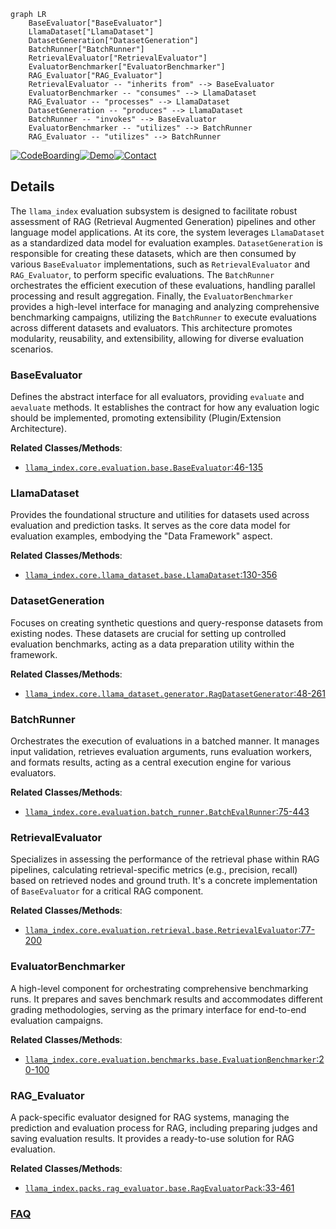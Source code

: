 ```mermaid
graph LR
    BaseEvaluator["BaseEvaluator"]
    LlamaDataset["LlamaDataset"]
    DatasetGeneration["DatasetGeneration"]
    BatchRunner["BatchRunner"]
    RetrievalEvaluator["RetrievalEvaluator"]
    EvaluatorBenchmarker["EvaluatorBenchmarker"]
    RAG_Evaluator["RAG_Evaluator"]
    RetrievalEvaluator -- "inherits from" --> BaseEvaluator
    EvaluatorBenchmarker -- "consumes" --> LlamaDataset
    RAG_Evaluator -- "processes" --> LlamaDataset
    DatasetGeneration -- "produces" --> LlamaDataset
    BatchRunner -- "invokes" --> BaseEvaluator
    EvaluatorBenchmarker -- "utilizes" --> BatchRunner
    RAG_Evaluator -- "utilizes" --> BatchRunner
```

[![CodeBoarding](https://img.shields.io/badge/Generated%20by-CodeBoarding-9cf?style=flat-square)](https://github.com/CodeBoarding/GeneratedOnBoardings)[![Demo](https://img.shields.io/badge/Try%20our-Demo-blue?style=flat-square)](https://www.codeboarding.org/demo)[![Contact](https://img.shields.io/badge/Contact%20us%20-%20contact@codeboarding.org-lightgrey?style=flat-square)](mailto:contact@codeboarding.org)

## Details

The `llama_index` evaluation subsystem is designed to facilitate robust assessment of RAG (Retrieval Augmented Generation) pipelines and other language model applications. At its core, the system leverages `LlamaDataset` as a standardized data model for evaluation examples. `DatasetGeneration` is responsible for creating these datasets, which are then consumed by various `BaseEvaluator` implementations, such as `RetrievalEvaluator` and `RAG_Evaluator`, to perform specific evaluations. The `BatchRunner` orchestrates the efficient execution of these evaluations, handling parallel processing and result aggregation. Finally, the `EvaluatorBenchmarker` provides a high-level interface for managing and analyzing comprehensive benchmarking campaigns, utilizing the `BatchRunner` to execute evaluations across different datasets and evaluators. This architecture promotes modularity, reusability, and extensibility, allowing for diverse evaluation scenarios.

### BaseEvaluator
Defines the abstract interface for all evaluators, providing `evaluate` and `aevaluate` methods. It establishes the contract for how any evaluation logic should be implemented, promoting extensibility (Plugin/Extension Architecture).


**Related Classes/Methods**:

- <a href="https://github.com/run-llama/llama_index/blob/main/llama-index-core/llama_index/core/evaluation/base.py#L46-L135" target="_blank" rel="noopener noreferrer">`llama_index.core.evaluation.base.BaseEvaluator`:46-135</a>


### LlamaDataset
Provides the foundational structure and utilities for datasets used across evaluation and prediction tasks. It serves as the core data model for evaluation examples, embodying the "Data Framework" aspect.


**Related Classes/Methods**:

- <a href="https://github.com/run-llama/llama_index/blob/main/llama-index-core/llama_index/core/llama_dataset/base.py#L130-L356" target="_blank" rel="noopener noreferrer">`llama_index.core.llama_dataset.base.LlamaDataset`:130-356</a>


### DatasetGeneration
Focuses on creating synthetic questions and query-response datasets from existing nodes. These datasets are crucial for setting up controlled evaluation benchmarks, acting as a data preparation utility within the framework.


**Related Classes/Methods**:

- <a href="https://github.com/run-llama/llama_index/blob/main/llama-index-core/llama_index/core/llama_dataset/generator.py#L48-L261" target="_blank" rel="noopener noreferrer">`llama_index.core.llama_dataset.generator.RagDatasetGenerator`:48-261</a>


### BatchRunner
Orchestrates the execution of evaluations in a batched manner. It manages input validation, retrieves evaluation arguments, runs evaluation workers, and formats results, acting as a central execution engine for various evaluators.


**Related Classes/Methods**:

- <a href="https://github.com/run-llama/llama_index/blob/main/llama-index-core/llama_index/core/evaluation/batch_runner.py#L75-L443" target="_blank" rel="noopener noreferrer">`llama_index.core.evaluation.batch_runner.BatchEvalRunner`:75-443</a>


### RetrievalEvaluator
Specializes in assessing the performance of the retrieval phase within RAG pipelines, calculating retrieval-specific metrics (e.g., precision, recall) based on retrieved nodes and ground truth. It's a concrete implementation of `BaseEvaluator` for a critical RAG component.


**Related Classes/Methods**:

- <a href="https://github.com/run-llama/llama_index/blob/main/llama-index-core/llama_index/core/evaluation/retrieval/base.py#L77-L200" target="_blank" rel="noopener noreferrer">`llama_index.core.evaluation.retrieval.base.RetrievalEvaluator`:77-200</a>


### EvaluatorBenchmarker
A high-level component for orchestrating comprehensive benchmarking runs. It prepares and saves benchmark results and accommodates different grading methodologies, serving as the primary interface for end-to-end evaluation campaigns.


**Related Classes/Methods**:

- <a href="https://github.com/run-llama/llama_index/blob/main/llama-index-core/llama_index/core/evaluation/benchmarks/base.py#L20-L100" target="_blank" rel="noopener noreferrer">`llama_index.core.evaluation.benchmarks.base.EvaluationBenchmarker`:20-100</a>


### RAG_Evaluator
A pack-specific evaluator designed for RAG systems, managing the prediction and evaluation process for RAG, including preparing judges and saving evaluation results. It provides a ready-to-use solution for RAG evaluation.


**Related Classes/Methods**:

- <a href="https://github.com/run-llama/llama_index/blob/main/llama-index-packs/llama-index-packs-rag-evaluator/llama_index/packs/rag_evaluator/base.py#L33-L461" target="_blank" rel="noopener noreferrer">`llama_index.packs.rag_evaluator.base.RagEvaluatorPack`:33-461</a>




### [FAQ](https://github.com/CodeBoarding/GeneratedOnBoardings/tree/main?tab=readme-ov-file#faq)